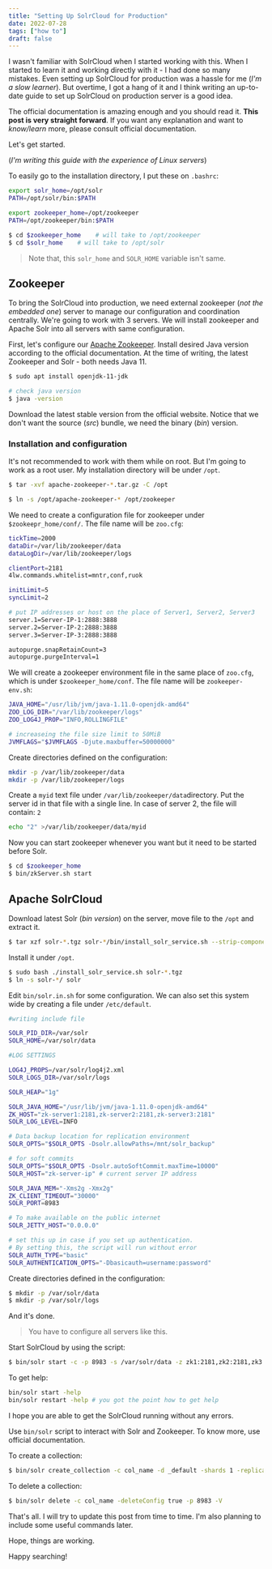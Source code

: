 ```yaml
---
title: "Setting Up SolrCloud for Production"
date: 2022-07-28
tags: ["how to"]
draft: false
---
```


I wasn't familiar with SolrCloud when I started working with this. When I started to learn it and working directly with it - I had done so many mistakes. Even setting up SolrCloud for production was a hassle for me (*I'm a slow learner*). But overtime, I got a hang of it and I think writing an up-to-date guide to set up SolrCloud on production server is a good idea.

The official documentation is amazing enough and you should read it. **This post is very straight forward**. If you want any explanation and want to *know/learn* more, please consult official documentation.

Let's get started.

(*I'm writing this guide with the experience of Linux servers*)

To easily go to the installation directory, I put these on `.bashrc`:

```bash
export solr_home=/opt/solr
PATH=/opt/solr/bin:$PATH

export zookeeper_home=/opt/zookeeper
PATH=/opt/zookeeper/bin:$PATH

$ cd $zookeeper_home    # will take to /opt/zookeeper
$ cd $solr_home    # will take to /opt/solr
```

> Note that, this `solr_home` and `SOLR_HOME` variable isn't same.

## Zookeeper

To bring the SolrCloud into production, we need external zookeeper (*not the embedded one*) server to manage our configuration and coordination centrally. We're going to work with 3 servers. We will install zookeeper and Apache Solr into all servers with same configuration.

First, let's configure our [Apache Zookeeper](https://zookeeper.apache.org/). Install desired Java version according to the official documentation. At the time of writing, the latest Zookeeper and Solr - both needs Java 11.

```bash
$ sudo apt install openjdk-11-jdk

# check java version
$ java -version
```

Download the latest stable version from the official website. Notice that we don't want the source (*src*) bundle, we need the binary (*bin*) version.

### Installation and configuration

It's not recommended to work with them while on root. But I'm going to work as a root user. My installation directory will be under `/opt`.

```bash
$ tar -xvf apache-zookeeper-*.tar.gz -C /opt

$ ln -s /opt/apache-zookeeper-* /opt/zookeeper
```

We need to create a configuration file for zookeeper under `$zookeepr_home/conf/`. The file name will be `zoo.cfg`:

```bash
tickTime=2000
dataDir=/var/lib/zookeeper/data
dataLogDir=/var/lib/zookeeper/logs

clientPort=2181
4lw.commands.whitelist=mntr,conf,ruok

initLimit=5
syncLimit=2

# put IP addresses or host on the place of Server1, Server2, Server3
server.1=Server-IP-1:2888:3888
server.2=Server-IP-2:2888:3888
server.3=Server-IP-3:2888:3888

autopurge.snapRetainCount=3
autopurge.purgeInterval=1
```

We will create a zookeeper environment file in the same place of `zoo.cfg`, which is under `$zookeeper_home/conf`. The file name will be `zookeeper-env.sh`:

```bash
JAVA_HOME="/usr/lib/jvm/java-1.11.0-openjdk-amd64"
ZOO_LOG_DIR="/var/lib/zookeeper/logs"
ZOO_LOG4J_PROP="INFO,ROLLINGFILE"

# increaseing the file size limit to 50MiB
JVMFLAGS="$JVMFLAGS -Djute.maxbuffer=50000000"
```

Create directories defined on the configuration:

```bash
mkdir -p /var/lib/zookeeper/data
mkdir -p /var/lib/zookeeper/logs
```

Create a `myid` text file under `/var/lib/zookeeper/data`directory. Put the server id in that file with a single line. In case of server 2, the file will contain: `2`

```bash
echo "2" >/var/lib/zookeeper/data/myid
```

Now you can start zookeeper whenever you want but it need to be started before Solr.

```bash
$ cd $zookeeper_home
$ bin/zkServer.sh start
```

## Apache SolrCloud

Download latest Solr (*bin version*) on the server, move file to the `/opt` and extract it.

```bash
$ tar xzf solr-*.tgz solr-*/bin/install_solr_service.sh --strip-components=2
```

Install it under `/opt`.

```bash
$ sudo bash ./install_solr_service.sh solr-*.tgz
$ ln -s solr-*/ solr
```

Edit `bin/solr.in.sh` for some configuration. We can also set this system wide by creating a file under `/etc/default`.

```bash
#writing include file

SOLR_PID_DIR=/var/solr
SOLR_HOME=/var/solr/data

#LOG SETTINGS

LOG4J_PROPS=/var/solr/log4j2.xml
SOLR_LOGS_DIR=/var/solr/logs

SOLR_HEAP="1g"

SOLR_JAVA_HOME="/usr/lib/jvm/java-1.11.0-openjdk-amd64"
ZK_HOST="zk-server1:2181,zk-server2:2181,zk-server3:2181"
SOLR_LOG_LEVEL=INFO

# Data backup location for replication environment
SOLR_OPTS="$SOLR_OPTS -Dsolr.allowPaths=/mnt/solr_backup"

# for soft commits
SOLR_OPTS="$SOLR_OPTS -Dsolr.autoSoftCommit.maxTime=10000"
SOLR_HOST="zk-server-ip" # current server IP address

SOLR_JAVA_MEM="-Xms2g -Xmx2g"
ZK_CLIENT_TIMEOUT="30000"
SOLR_PORT=8983

# To make available on the public internet
SOLR_JETTY_HOST="0.0.0.0"

# set this up in case if you set up authentication.
# By setting this, the script will run without error
SOLR_AUTH_TYPE="basic"
SOLR_AUTHENTICATION_OPTS="-Dbasicauth=username:password"
```

Create directories defined in the configuration:

```bash
$ mkdir -p /var/solr/data
$ mkdir -p /var/solr/logs
```

And it's done.

> You have to configure all servers like this.

Start SolrCloud by using the script:

```bash
$ bin/solr start -c -p 8983 -s /var/solr/data -z zk1:2181,zk2:2181,zk3:2181 -force
```

To get help:

```bash
bin/solr start -help
bin/solr restart -help # you got the point how to get help
```

I hope you are able to get the SolrCloud running without any errors.

Use `bin/solr` script to interact with Solr and Zookeeper. To know more, use official documentation.

To create a collection:

```bash
$ bin/solr create_collection -c col_name -d _default -shards 1 -replicationFactor 3 -p 8983 -V -force
```

To delete a collection:

```bash
$ bin/solr delete -c col_name -deleteConfig true -p 8983 -V
```

That's all. I will try to update this post from time to time. I'm also planning to include some useful commands later.

Hope, things are working.

Happy searching!
